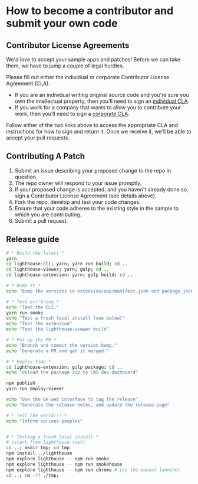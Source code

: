 # How to become a contributor and submit your own code

## Contributor License Agreements

We'd love to accept your sample apps and patches! Before we can take them, we have to jump a couple of legal hurdles.

Please fill out either the individual or corporate Contributor License Agreement (CLA).
  * If you are an individual writing original source code and you're sure you own the intellectual property, then you'll need to sign an [individual CLA](https://developers.google.com/open-source/cla/individual).
  * If you work for a company that wants to allow you to contribute your work, then you'll need to sign a [corporate CLA](https://developers.google.com/open-source/cla/corporate).

Follow either of the two links above to access the appropriate CLA and instructions for how to sign and return it. Once we receive it, we'll be able to
accept your pull requests.

## Contributing A Patch

1. Submit an issue describing your proposed change to the repo in question.
1. The repo owner will respond to your issue promptly.
1. If your proposed change is accepted, and you haven't already done so, sign a Contributor License Agreement (see details above).
1. Fork the repo, develop and test your code changes.
1. Ensure that your code adheres to the existing style in the sample to which you are contributing.
1. Submit a pull request.


## Release guide

```sh
# * Build the latest *
yarn
cd lighthouse-cli; yarn; yarn run build; cd ..
cd lighthouse-viewer; yarn; gulp; cd ..
cd lighthouse-extension; yarn; gulp build; cd ..

# * Bump it *
echo "Bump the versions in extension/app/manifest.json and package.json"

# * Test err'thing * 
echo "Test the CLI."
yarn run smoke
echo "Test a fresh local install (see below)"
echo "Test the extension"
echo "Test the lighthouse-viewer build"

# * Put up the PR *
echo "Branch and commit the version bump."
echo "Generate a PR and get it merged."

# * Deploy-time *
cd lighthouse-extension; gulp package; cd ..
echo "Upload the package zip to CWS dev dashboard"

npm publish
yarn run deploy-viewer

echo "Use the GH web interface to tag the release"
echo "Generate the release notes, and update the release page"

# * Tell the world!!! *
echo "Inform various peoples"


# * Testing a fresh local install *
# (start from lighthouse root)
cd ..; mkdir tmp; cd tmp
npm install ../lighthouse
npm explore lighthouse -- npm run smoke
npm explore lighthouse -- npm run smokehouse
npm explore lighthouse -- npm run chrome # try the manual launcher
cd ..; rm -rf ./tmp;
```
